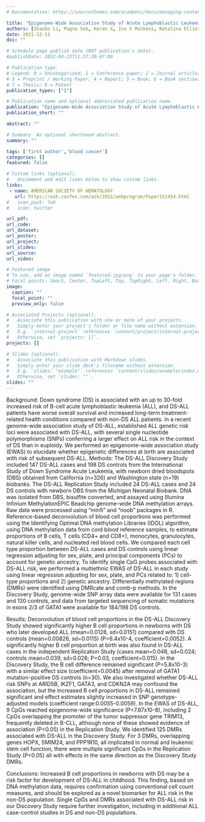 ```yaml
---
# Documentation: https://sourcethemes.com/academic/docs/managing-content/

title: "Epigenome-Wide Association Study of Acute Lymphoblastic Leukemia in Children with Down Syndrome"
authors: [Shaobo Li, Pagna Sok, Keren X, Ivo S Muskens, Natalina Elliott, Swe Swe Myint, Priyatama Pandey, Helen M. Hansen, Libby M Morimoto, Alice Y. Kang, Catherine Metayer, Xiaomei Ma, Beth A Mueller, Anindita Roy, Irene Roberts, Karen R Rabin, Austin L. Brown, Philip J. Lupo, Joseph L. Wiemels, Adam J. de Smith]
date: 2021-12-11
doi: ""

# Schedule page publish date (NOT publication's date).
#publishDate: 2022-04-13T11:37:20-07:00

# Publication type.
# Legend: 0 = Uncategorized; 1 = Conference paper; 2 = Journal article;
# 3 = Preprint / Working Paper; 4 = Report; 5 = Book; 6 = Book section;
# 7 = Thesis; 8 = Patent
publication_types: ["1"]

# Publication name and optional abbreviated publication name.
publication: "Epigenome-Wide Association Study of Acute Lymphoblastic Leukemia in Children with Down Syndrome"
publication_short: ""

abstract: ""

# Summary. An optional shortened abstract.
summary: ""

tags: ['first author','blood cancer']
categories: []
featured: false

# Custom links (optional).
#   Uncomment and edit lines below to show custom links.
links:
 - name: AMERICAN SOCIETY OF HEMATOLOGY
   url: https://ash.confex.com/ash/2021/webprogram/Paper151454.html
#   icon_pack: fab
#   icon: twitter

url_pdf:
url_code:
url_dataset:
url_poster:
url_project:
url_slides:
url_source:
url_video:

# Featured image
# To use, add an image named `featured.jpg/png` to your page's folder. 
# Focal points: Smart, Center, TopLeft, Top, TopRight, Left, Right, BottomLeft, Bottom, BottomRight.
image:
  caption: ""
  focal_point: ""
  preview_only: false

# Associated Projects (optional).
#   Associate this publication with one or more of your projects.
#   Simply enter your project's folder or file name without extension.
#   E.g. `internal-project` references `content/project/internal-project/index.md`.
#   Otherwise, set `projects: []`.
projects: []

# Slides (optional).
#   Associate this publication with Markdown slides.
#   Simply enter your slide deck's filename without extension.
#   E.g. `slides: "example"` references `content/slides/example/index.md`.
#   Otherwise, set `slides: ""`.
slides: ""
---
```


Background: Down syndrome (DS) is associated with an up to 30-fold increased risk of B-cell acute lymphoblastic leukemia (ALL), and DS-ALL patients have worse overall survival and increased long-term treatment-related health conditions compared with non-DS ALL patients. In a recent genome-wide association study of DS-ALL, established ALL genetic risk loci were associated with DS-ALL, with several single nucleotide polymorphisms (SNPs) conferring a larger effect on ALL risk in the context of DS than in euploidy. We performed an epigenome-wide association study (EWAS) to elucidate whether epigenetic differences at birth are associated with risk of subsequent DS-ALL.
Methods: The DS-ALL Discovery Study included 147 DS-ALL cases and 198 DS controls from the International Study of Down Syndrome Acute Leukemia, with newborn dried bloodspots (DBS) obtained from California (n=326) and Washington state (n=19) biobanks. The DS-ALL Replication Study included 24 DS-ALL cases and 24 DS controls with newborn DBS from the Michigan Neonatal Biobank. DNA was isolated from DBS, bisulfite converted, and assayed using Illumina Infinium MethylationEPIC Beadchip genome-wide DNA methylation arrays. Raw data were processed using “minfi” and “noob” packages in R. Reference-based deconvolution of blood cell proportions was performed using the Identifying Optimal DNA methylation Libraries (IDOL) algorithm, using DNA methylation data from cord blood reference samples, to estimate proportions of B cells, T cells (CD4+ and CD8+), monocytes, granulocytes, natural killer cells, and nucleated red blood cells. We compared each cell type proportion between DS-ALL cases and DS controls using linear regression adjusting for sex, plate, and principal components (PCs) to account for genetic ancestry. To identify single CpG probes associated with DS-ALL risk, we performed a multiethnic EWAS of DS-ALL in each study using linear regression adjusting for sex, plate, and PCs related to: 1) cell-type proportions and 2) genetic ancestry. Differentially methylated regions (DMRs) were identified using DMRcate and comb-p methods. In the Discovery Study, genome-wide SNP array data were available for 131 cases and 130 controls, and data from targeted sequencing of somatic mutations in exons 2/3 of GATA1 were available for 184/198 DS controls.

Results: Deconvolution of blood cell proportions in the DS-ALL Discovery Study showed significantly higher B cell proportions in newborns with DS who later developed ALL (mean=0.0128, sd=0.0151) compared with DS controls (mean=0.00826, sd=0.0115) (P=6.4x10-4, coefficient=0.0052). A significantly higher B cell proportion at birth was also found in DS-ALL cases in the independent Replication Study (cases mean=0.048, sd=0.024; controls mean=0.039, sd=0.028; P=0.03, coefficient=0.015). In the Discovery Study, the B cell difference remained significant (P=5.8x10-3) with a similar effect size (coefficient=0.0045) after removal of GATA1 mutation-positive DS controls (n=30). We also investigated whether DS-ALL risk SNPs at ARID5B, IKZF1, GATA3, and CDKN2A may confound the association, but the increased B cell proportions in DS-ALL remained significant and effect estimates slightly increased in SNP genotype-adjusted models (coefficient range:0.0055-0.0059). In the EWAS of DS-ALL, 9 CpGs reached epigenome-wide significance (P<7.67x10-8), including 2 CpGs overlapping the promoter of the tumor suppressor gene TRIM13, frequently deleted in B-CLL, although none of these showed evidence of association (P<0.05) in the Replication Study. We identified 125 DMRs associated with DS-ALL in the Discovery Study. For 3 DMRs, overlapping genes HOPX, SMIM24, and PPP1R10, all implicated in normal and leukemic stem cell function, there were multiple significant CpGs in the Replication Study (P<0.05) all with effects in the same direction as the Discovery Study DMRs.

Conclusions: Increased B cell proportions in newborns with DS may be a risk factor for development of DS-ALL in childhood. This finding, based on DNA methylation data, requires confirmation using conventional cell count measures, and should be explored as a novel biomarker for ALL risk in the non-DS population. Single CpGs and DMRs associated with DS-ALL risk in our Discovery Study require further investigation, including in additional ALL case-control studies in DS and non-DS populations.